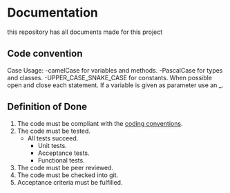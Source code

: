 # Documentation
this repository has all documents made for this project

## Code convention
Case Usage:
   -camelCase for variables and methods.
   -PascalCase for types and classes.
   -UPPER_CASE_SNAKE_CASE for constants.
When possible open and close each statement.
If a variable is given as parameter use an _.


## Definition of Done
1. The code must be compliant with the [coding conventions](https://github.com/TotalTactician/Documentation/blob/main/README.md#code-convention).
2. The code must be tested.
   - All tests succeed.
     - Unit tests.
     - Acceptance tests.
     - Functional tests.
3. The code must be peer reviewed.
4. The code must be checked into git.
5. Acceptance criteria must be fulfilled.
